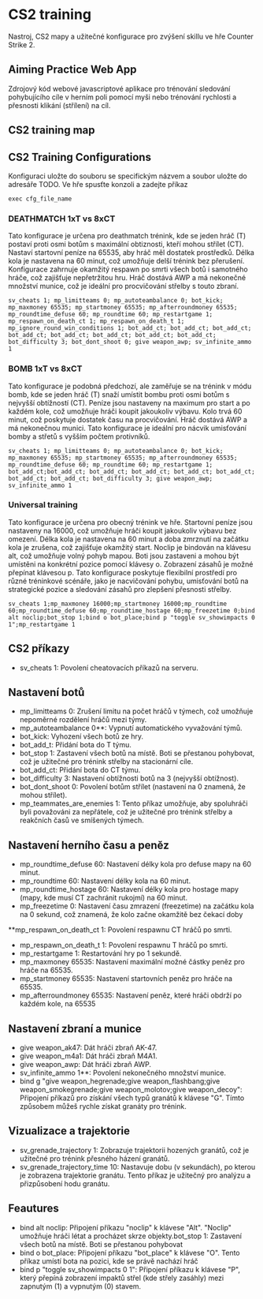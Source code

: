 # CS2 training
Nastroj, CS2 mapy a užitečné konfigurace pro zvýšení skillu ve hře Counter Strike 2.
 

## Aiming Practice Web App
Zdrojový kód webové javascriptové aplikace pro trénování sledování pohybujícího cíle v herním poli pomocí myši nebo trénování rychlosti a přesnosti klikání (střílení) na cíl.

## CS2 training map


## CS2 Training Configurations
Konfiguraci uložte do souboru se specifickým názvem a soubor uložte do adresáře TODO. Ve hře spusťte konzoli a zadejte příkaz 

```
exec cfg_file_name
```

### DEATHMATCH 1xT vs 8xCT

Tato konfigurace je určena pro deathmatch trénink, kde se jeden hráč (T) postaví proti osmi botům s maximální obtiznosti, kteří mohou střílet (CT).  Nastaví startovní peníze na 65535, aby hráč měl dostatek prostředků. Délka kola je nastavena na 60 minut, což umožňuje delší trénink bez přerušení. Konfigurace zahrnuje okamžitý respawn po smrti všech botů i samotného hráče, což zajišťuje nepřetržitou hru. Hráč dostává AWP a má nekonečné množství munice, což je ideální pro procvičování střelby s touto zbraní.


```
sv_cheats 1; mp_limitteams 0; mp_autoteambalance 0; bot_kick; mp_maxmoney 65535; mp_startmoney 65535; mp_afterroundmoney 65535; mp_roundtime_defuse 60; mp_roundtime 60; mp_restartgame 1; mp_respawn_on_death_ct 1; mp_respawn_on_death_t 1; mp_ignore_round_win_conditions 1; bot_add_ct; bot_add_ct; bot_add_ct; bot_add_ct; bot_add_ct; bot_add_ct; bot_add_ct; bot_add_ct; bot_difficulty 3; bot_dont_shoot 0; give weapon_awp; sv_infinite_ammo 1
```

### BOMB 1xT vs 8xCT

Tato konfigurace je podobná předchozí, ale zaměřuje se na trénink v módu bomb, kde se jeden hráč (T) snaží umístit bombu proti osmi botům s nejvyšší obtížností (CT). Peníze jsou nastaveny na maximum pro start a po každém kole, což umožňuje hráči koupit jakoukoliv výbavu. Kolo trvá 60 minut, což poskytuje dostatek času na procvičování. Hráč dostává AWP a má nekonečnou munici. Tato konfigurace je ideální pro nácvik umisťování bomby a střetů s vyšším počtem protivníků.

```
sv_cheats 1; mp_limitteams 0; mp_autoteambalance 0; bot_kick; mp_maxmoney 65535; mp_startmoney 65535; mp_afterroundmoney 65535; mp_roundtime_defuse 60; mp_roundtime 60; mp_restartgame 1;  bot_add_ct;bot_add_ct; bot_add_ct; bot_add_ct; bot_add_ct; bot_add_ct; bot_add_ct; bot_add_ct; bot_difficulty 3; give weapon_awp; sv_infinite_ammo 1 
```

### Universal training
Tato konfigurace je určena pro obecný trénink ve hře.  Startovní peníze jsou nastaveny na 16000, což umožňuje hráči koupit jakoukoliv výbavu bez omezení. Délka kola je nastavena na 60 minut a doba zmrznutí na začátku kola je zrušena, což zajišťuje okamžitý start. Noclip je bindován na klávesu alt, což umožňuje volný pohyb mapou. Boti jsou zastaveni a mohou být umístěni na konkrétní pozice pomocí klávesy o. Zobrazení zásahů je možné přepínat klávesou p. Tato konfigurace poskytuje flexibilní prostředí pro různé tréninkové scénáře, jako je nacvičování pohybu, umisťování botů na strategické pozice a sledování zásahů pro zlepšení přesnosti střelby.

```
sv_cheats 1;mp_maxmoney 16000;mp_startmoney 16000;mp_roundtime 60;mp_roundtime_defuse 60;mp_roundtime_hostage 60;mp_freezetime 0;bind alt noclip;bot_stop 1;bind o bot_place;bind p "toggle sv_showimpacts 0 1";mp_restartgame 1
```

## CS2 příkazy
* sv_cheats 1: Povolení cheatovacích příkazů na serveru.

## Nastavení botů
* mp_limitteams 0: Zrušení limitu na počet hráčů v týmech, což umožňuje nepoměrné rozdělení hráčů mezi týmy.
* mp_autoteambalance 0**: Vypnutí automatického vyvažování týmů.
* bot_kick: Vyhození všech botů ze hry.
* bot_add_t: Přidání bota do T týmu.
* bot_stop 1: Zastavení všech botů na místě. Boti se přestanou pohybovat, což je užitečné pro trénink střelby na stacionární cíle.
* bot_add_ct: Přidání bota do CT týmu.
* bot_difficulty 3: Nastavení obtížnosti botů na 3 (nejvyšší obtížnost).
* bot_dont_shoot 0: Povolení botům střílet (nastavení na 0 znamená, že mohou střílet).
* mp_teammates_are_enemies 1: Tento příkaz umožňuje, aby spoluhráči byli považováni za nepřátele, což je užitečné pro trénink střelby a reakčních časů ve smíšených týmech.

## Nastavení herního času a peněz 
* mp_roundtime_defuse 60: Nastavení délky kola pro defuse mapy na 60 minut.
* mp_roundtime 60: Nastavení délky kola na 60 minut.
* mp_roundtime_hostage 60: Nastavení délky kola pro hostage mapy (mapy, kde musí CT zachránit rukojmí) na 60 minut.
* mp_freezetime 0: Nastavení času zmrazení (freezetime) na začátku kola na 0 sekund, což znamená, že kolo začne okamžitě bez čekací doby

**mp_respawn_on_death_ct 1: Povolení respawnu CT hráčů po smrti.
* mp_respawn_on_death_t 1: Povolení respawnu T hráčů po smrti.
* mp_restartgame 1: Restartování hry po 1 sekundě.
* mp_maxmoney 65535: Nastavení maximální možné částky peněz pro hráče na 65535.
* mp_startmoney 65535: Nastavení startovních peněz pro hráče na 65535.
* mp_afterroundmoney 65535: Nastavení peněz, které hráči obdrží po každém kole, na 65535

## Nastavení zbraní a munice
* give weapon_ak47: Dát hráči zbraň AK-47.
* give weapon_m4a1: Dát hráči zbraň M4A1.
* give weapon_awp: Dát hráči zbraň AWP.
* sv_infinite_ammo 1**: Povolení nekonečného množství munice.
* bind g "give weapon_hegrenade;give weapon_flashbang;give weapon_smokegrenade;give weapon_molotov;give weapon_decoy": Připojení příkazů pro získání všech typů granátů k klávese "G". Tímto způsobem můžeš rychle získat granáty pro trénink.

## Vizualizace a trajektorie
* sv_grenade_trajectory 1: Zobrazuje trajektorii hozených granátů, což je užitečné pro trénink přesného házení granátů.
* sv_grenade_trajectory_time 10: Nastavuje dobu (v sekundách), po kterou je zobrazena trajektorie granátu. Tento příkaz je užitečný pro analýzu a přizpůsobení hodu granátu.

## Feautures
* bind alt noclip: Připojení příkazu "noclip" k klávese "Alt". "Noclip" umožňuje hráči létat a procházet skrze objekty.bot_stop 1: Zastavení všech botů na místě. Boti se přestanou pohybovat
* bind o bot_place: Připojení příkazu "bot_place" k klávese "O". Tento příkaz umístí bota na pozici, kde se právě nachází hráč
* bind p "toggle sv_showimpacts 0 1": Připojení příkazu k klávese "P", který přepíná zobrazení impaktů střel (kde střely zasáhly) mezi zapnutým (1) a vypnutým (0) stavem.




